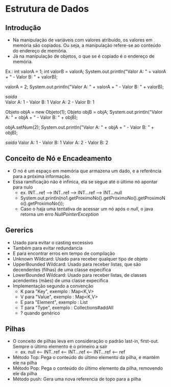 # Estrutura de Dados

## Introdução 
- Na manipulação de variáveis com valores atribuído, os valores em memória são copiados. Ou seja, a manipulação refere-se ao conteúdo do endereço de memória.
- Já na manipulação de objetos, o que se é copiado é o endereço de memória.

Ex.:
int valorA = 1;
int valorB = valorA;
System.out.println("Valor A: " + valorA + " - Valor B: " + valorB);

valorA = 2;
System.out.println("Valor A: " + valorA + " - Valor B: " + valorB);

*saída*        
Valor A: 1 - Valor B: 1
Valor A: 2 - Valor B: 1

Objeto objA = new Objeto(1);
Objeto objB = objA;
System.out.println("Valor A: " + objA + " - Valor B: " + objB);
		
objA.setNum(2);
System.out.println("Valor A: " + objA + " - Valor B: " + objB);

*saída*
Valor A: 1 - Valor B: 1
Valor A: 2 - Valor B: 2

## Conceito de Nó e Encadeamento
- O nó é um espaço em memória que armazena um dado, e a referência para a próxima informação.
- Essa ramificação não é infinica, ela se segue até o último nó apontar para nulo
    - ex. INT...ref --> INT..ref --> INT...ref --> INT...null
    - System.out.println(no1.getProximoNo().getProximoNo().getProximoNo().getProximoNo());
    - Caso o haja uma tentativa de acessar um nó após o *null*, o java retorna um erro *NullPointerException*

## Gererics <T>
- Usado para evitar o casting excessivo
- Também para evitar redundancia
- E para encontrar erros em tempo de compilação
- Unknown Wildcard: Usado para receber qualquer tipo de objeto
- UpperBounded Wildcard: Usado para receber listas, que são decendentes (filhas) de uma classe expecifica 
- LowerBounded Wildcard: Usado para receber listas, de classes acendentes (mães) de uma classe expecifica
- Implementação segundo a convenção
    - K para "Key", exemplo : Map<K,V>
    - V para "Value", exemplo : Map<K,V>
    - E para "Element", exemplo : List<E>
    - T para "Type", exemplo : Collections#addAll
    - ? quando genérico

## Pilhas
- O conceito de pilhas leva em consideração o padrão last-in, first-out. Sempre o último elemento é o primeiro a sair
    - ex.  null <-- INT..ref <-- INT...ref <-- INT...ref <-- ref
- Método Top: Pega o conteúdo do último elemento da pilha, e mantém ele na pilha
- Método Pop: Pega o conteúdo do último elemento da pilha, removendo ele da pilha
- Método push: Gera uma nova referencia de topo para a pilha